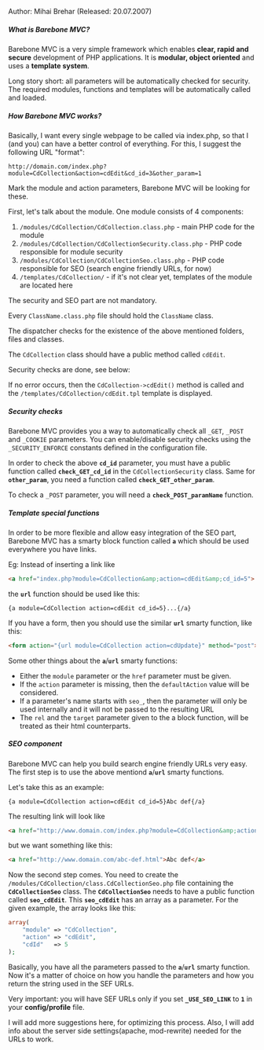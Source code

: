 
Author: Mihai Brehar (Released: 20.07.2007)

##### What is Barebone MVC? 

Barebone MVC is a very simple framework which enables **clear, rapid and secure** development of PHP applications.
It is **modular, object oriented** and uses a **template system**.

Long story short: all parameters will be automatically checked for security. The required modules, functions and templates will be automatically called and loaded.

#####  How Barebone MVC works?

Basically, I want every single webpage to be called via index.php, so that I (and you) can have a better control of everything.
For this, I suggest the following URL "format":
```
http://domain.com/index.php?module=CdCollection&action=cdEdit&cd_id=3&other_param=1
```
Mark the module and action parameters, Barebone MVC will be looking for these.

First, let's talk about the module.
One module consists of 4 components:

  1. `/modules/CdCollection/CdCollection.class.php` - main PHP code for the module
  1. `/modules/CdCollection/CdCollectionSecurity.class.php` - PHP code responsible for module security
  1. `/modules/CdCollection/CdCollectionSeo.class.php` - PHP code responsible for SEO (search engine friendly URLs, for now)
  1. `/templates/CdCollection/` - if it's not clear yet, templates of the module are located here

The security and SEO part are not mandatory.

Every `ClassName.class.php` file should hold the `ClassName` class.

The dispatcher checks for the existence of the above mentioned folders, files and classes.

The `CdCollection` class should have a public method called `cdEdit`.

Security checks are done, see below:

If no error occurs, then the `CdCollection->cdEdit()` method is called and the `/templates/CdCollection/cdEdit.tpl` template is displayed.

#####   Security checks

Barebone MVC provides you a way to automatically check all `_GET`, `_POST` and `_COOKIE` parameters. You can enable/disable security checks using the `_SECURITY_ENFORCE` constants defined in the configuration file.

In order to check the above **`cd_id`** parameter, you must have a public function called **`check_GET_cd_id`** in the `CdCollectionSecurity` class. Same for **`other_param`**, you need a function called **`check_GET_other_param`**.

To check a `_POST` parameter, you will need a **`check_POST_paramName`** function.

#####   Template special functions

In order to be more flexible and allow easy integration of the SEO part, Barebone MVC has a smarty block function called **`a`** which should be used everywhere you have links.

Eg: Instead of inserting a link like
```html
<a href="index.php?module=CdCollection&amp;action=cdEdit&amp;cd_id=5">...</a>
```
the **`url`** function should be used like this:
```smarty
{a module=CdCollection action=cdEdit cd_id=5}...{/a}
```

If you have a form, then you should use the similar **`url`** smarty function, like this:
```html
<form action="{url module=CdCollection action=cdUpdate}" method="post">
```

Some other things about the **`a`**/**`url`** smarty functions:

  * Either the `module` parameter or the `href` parameter must be given.
  * If the `action` parameter is missing, then the `defaultAction` value will be considered.
  * If a parameter's name starts with `seo_`, then the parameter will only be used internally and it will not be passed to the resulting URL
  * The `rel` and the `target` parameter given to the a block function, will be treated as their html counterparts.

#####  SEO component 

Barebone MVC can help you build search engine friendly URLs very easy.
The first step is to use the above mentiond **`a`**/**`url`** smarty functions.

Let's take this as an example:
```smarty
{a module=CdCollection action=cdEdit cd_id=5}Abc def{/a}
```
The resulting link will look like
```html
<a href="http://www.domain.com/index.php?module=CdCollection&amp;action=cdEdit&amp;cdId=5">Abc def</a>
```
but we want something like this:
```html
<a href="http://www.domain.com/abc-def.html">Abc def</a>
```

Now the second step comes. You need to create the `/modules/CdCollection/class.CdCollectionSeo.php` file containing the **`CdCollectionSeo`** class. The **`CdCollectionSeo`** needs to have a public function called **`seo_cdEdit`**. This **`seo_cdEdit`** has an array as a parameter. For the given example, the array looks like this:
```php
array(
    "module" => "CdCollection", 
    "action" => "cdEdit", 
    "cdId"   => 5
);
```
Basically, you have all the parameters passed to the **`a`**/**`url`** smarty function. Now it's a matter of choice on how you handle the parameters and how you return the string used in the SEF URLs.

Very important: you will have SEF URLs only if you set **`_USE_SEO_LINK`** to **`1`** in your **config/profile** file.

I will add more suggestions here, for optimizing this process. Also, I will add info about the server side settings(apache, mod-rewrite) needed for the URLs to work.
